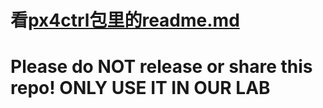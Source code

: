 # 看[px4ctrl包里的readme.md](https://github.com/arclab-hku/px4Controller/blob/master/src/px4ctrl/README.md)
# Please do NOT release or share this repo! ONLY USE IT IN OUR LAB 
